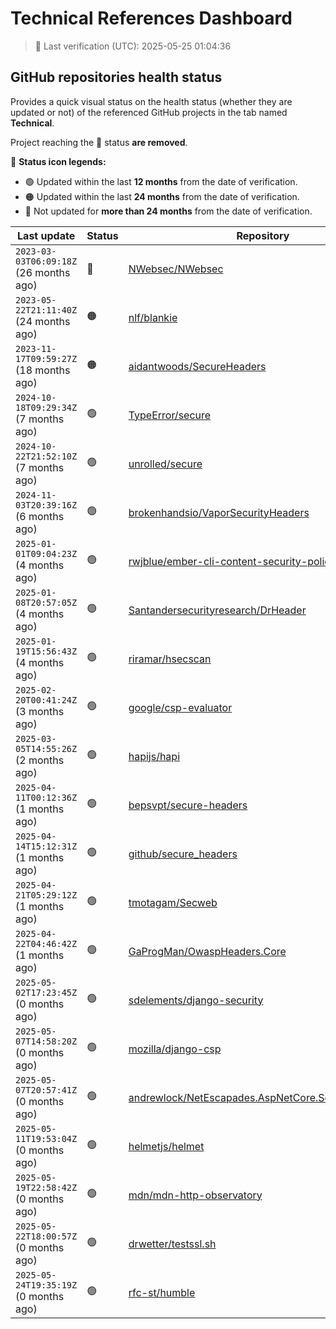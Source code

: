 
# Technical References Dashboard

> 📅 Last verification (UTC): 2025-05-25 01:04:36

## GitHub repositories health status

Provides a quick visual status on the health status (whether they are updated or not) of the referenced GitHub projects in the tab named **Technical**.

Project reaching the :red_circle: status **are removed**.

:speech_balloon: **Status icon legends:**

* :green_circle: Updated within the last **12 months** from the date of verification.
* :orange_circle: Updated within the last **24 months** from the date of verification.
* :red_circle: Not updated for **more than 24 months** from the date of verification.

| Last update | Status | Repository |
| --- | --- | --- |
| `2023-03-03T06:09:18Z` (26 months ago) | :red_circle: | [NWebsec/NWebsec](https://github.com/NWebsec/NWebsec) |
| `2023-05-22T21:11:40Z` (24 months ago) | :orange_circle: | [nlf/blankie](https://github.com/nlf/blankie) |
| `2023-11-17T09:59:27Z` (18 months ago) | :orange_circle: | [aidantwoods/SecureHeaders](https://github.com/aidantwoods/SecureHeaders) |
| `2024-10-18T09:29:34Z` (7 months ago) | :green_circle: | [TypeError/secure](https://github.com/TypeError/secure) |
| `2024-10-22T21:52:10Z` (7 months ago) | :green_circle: | [unrolled/secure](https://github.com/unrolled/secure) |
| `2024-11-03T20:39:16Z` (6 months ago) | :green_circle: | [brokenhandsio/VaporSecurityHeaders](https://github.com/brokenhandsio/VaporSecurityHeaders) |
| `2025-01-01T09:04:23Z` (4 months ago) | :green_circle: | [rwjblue/ember-cli-content-security-policy/](https://github.com/rwjblue/ember-cli-content-security-policy/) |
| `2025-01-08T20:57:05Z` (4 months ago) | :green_circle: | [Santandersecurityresearch/DrHeader](https://github.com/Santandersecurityresearch/DrHeader) |
| `2025-01-19T15:56:43Z` (4 months ago) | :green_circle: | [riramar/hsecscan](https://github.com/riramar/hsecscan) |
| `2025-02-20T00:41:24Z` (3 months ago) | :green_circle: | [google/csp-evaluator](https://github.com/google/csp-evaluator) |
| `2025-03-05T14:55:26Z` (2 months ago) | :green_circle: | [hapijs/hapi](https://github.com/hapijs/hapi) |
| `2025-04-11T00:12:36Z` (1 months ago) | :green_circle: | [bepsvpt/secure-headers](https://github.com/bepsvpt/secure-headers) |
| `2025-04-14T15:12:31Z` (1 months ago) | :green_circle: | [github/secure_headers](https://github.com/github/secure_headers) |
| `2025-04-21T05:29:12Z` (1 months ago) | :green_circle: | [tmotagam/Secweb](https://github.com/tmotagam/Secweb) |
| `2025-04-22T04:46:42Z` (1 months ago) | :green_circle: | [GaProgMan/OwaspHeaders.Core](https://github.com/GaProgMan/OwaspHeaders.Core) |
| `2025-05-02T17:23:45Z` (0 months ago) | :green_circle: | [sdelements/django-security](https://github.com/sdelements/django-security) |
| `2025-05-07T14:58:20Z` (0 months ago) | :green_circle: | [mozilla/django-csp](https://github.com/mozilla/django-csp) |
| `2025-05-07T20:57:41Z` (0 months ago) | :green_circle: | [andrewlock/NetEscapades.AspNetCore.SecurityHeaders](https://github.com/andrewlock/NetEscapades.AspNetCore.SecurityHeaders) |
| `2025-05-11T19:53:04Z` (0 months ago) | :green_circle: | [helmetjs/helmet](https://github.com/helmetjs/helmet) |
| `2025-05-19T22:58:42Z` (0 months ago) | :green_circle: | [mdn/mdn-http-observatory](https://github.com/mdn/mdn-http-observatory) |
| `2025-05-22T18:00:57Z` (0 months ago) | :green_circle: | [drwetter/testssl.sh](https://github.com/drwetter/testssl.sh) |
| `2025-05-24T19:35:19Z` (0 months ago) | :green_circle: | [rfc-st/humble](https://github.com/rfc-st/humble) |

